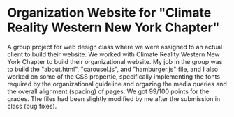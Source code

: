 # Organization Website for "Climate Reality Western New York Chapter"

A group project for web design class where we were assigned to an actual client to build their website. We worked with Climate Reality Western New York Chapter to build their organizational website. My job in the group was to build the "about.html", "carousel.js", and "hamburger.js" file, and I also worked on some of the CSS propertie, specifically implementing the fonts required by the organizational guideline and orgazing the media queries and the overall alignment (spacing) of pages. We got 99/100 points for the grades. The files had been slightly modified by me after the submission in class (bug fixes). 
